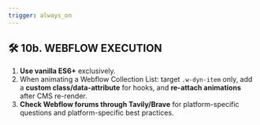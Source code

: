 ```yaml
---
trigger: always_on
---
```


## 🛠️ 10b. WEBFLOW EXECUTION
1. **Use vanilla ES6+** exclusively.
2. When animating a Webflow Collection List: target `.w-dyn-item` only, add a **custom class/data-attribute** for hooks, and **re-attach animations** after CMS re-render.
3. **Check Webflow forums through Tavily/Brave** for platform-specific questions and platform-specific best practices.